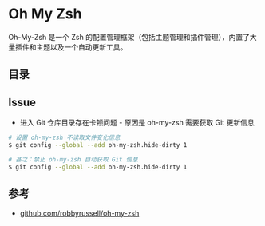 # Oh My Zsh

Oh-My-Zsh 是一个 Zsh 的配置管理框架（包括主题管理和插件管理），内置了大量插件和主题以及一个自动更新工具。

## 目录

## Issue

* 进入 Git 仓库目录存在卡顿问题 - 原因是 oh-my-zsh 需要获取 Git 更新信息

```sh
# 设置 oh-my-zsh 不读取文件变化信息
$ git config --global --add oh-my-zsh.hide-dirty 1

# 甚之：禁止 oh-my-zsh 自动获取 Git 信息
$ git config --global --add oh-my-zsh.hide-dirty 1
```

## 参考

* [github.com/robbyrussell/oh-my-zsh](https://github.com/robbyrussell/oh-my-zsh)
